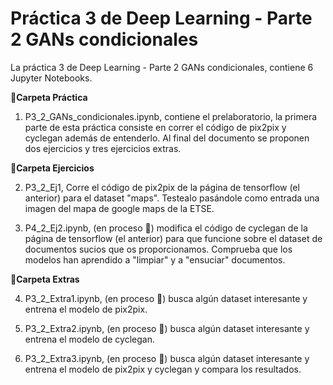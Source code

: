 
# Práctica 3 de Deep Learning - Parte 2 GANs condicionales 

La práctica 3 de Deep Learning - Parte 2 GANs condicionales, contiene 6 Jupyter Notebooks. 

**📕Carpeta Práctica**

1.   P3_2_GANs_condicionales.ipynb, contiene el prelaboratorio, la primera parte de esta práctica consiste en correr el código de pix2pix y cyclegan además de entenderlo. Al final del documento se proponen dos ejercicios y tres ejercicios extras. 

**📗Carpeta Ejercicios**

2.   P3_2_Ej1, Corre el código de pix2pix de la página de tensorflow (el anterior) para el dataset "maps". Testealo pasándole como entrada una imagen del mapa de google maps de la ETSE.

3.   P4_2_Ej2.ipynb, (en proceso :construction:) modifica el código de cyclegan de la página de tensorflow (el anterior) para que funcione sobre el dataset de documentos sucios que os proporcionamos. Comprueba que los modelos han aprendido a "limpiar" y a "ensuciar" documentos.

**📘Carpeta Extras**

4. P3_2_Extra1.ipynb, (en proceso :construction:) busca algún dataset interesante y entrena el modelo de pix2pix.

5. P3_2_Extra2.ipynb, (en proceso :construction:) busca algún dataset interesante y entrena el modelo de cyclegan.

6. P3_2_Extra3.ipynb, (en proceso :construction:) busca algún dataset interesante y entrena el modelo de pix2pix y cyclegan y compara los resultados.